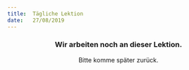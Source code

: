 ```yaml
---
title:  Tägliche Lektion
date:   27/08/2019
---
```


### <center>Wir arbeiten noch an dieser Lektion.</center>
<center>Bitte komme später zurück.</center>
